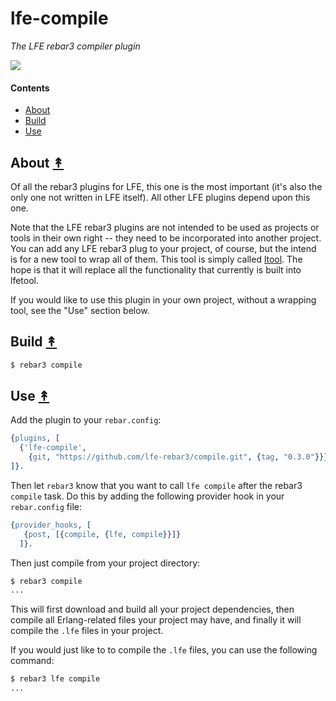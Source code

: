 # lfe-compile

*The LFE rebar3 compiler plugin*

[lr3-logo]: resources/images/logo.png

[![][lr3-logo]][lr3-logo]


#### Contents

* [About](#about-)
* [Build](#build-)
* [Use](#use-)


## About [&#x219F;](#contents)

Of all the rebar3 plugins for LFE, this one is the most important (it's also
the only one not written in LFE itself). All other LFE plugins depend upon this
one.

Note that the LFE rebar3 plugins are not intended to be used as projects or
tools in their own right -- they need to be incorporated into another project.
You can add any LFE rebar3 plug to your project, of course, but the intend is
for a new tool to wrap all of them. This tool is simply called
[ltool](https://github.com/lfe-rebar3/ltool). The hope is that it will replace
all the functionality that currently is built into lfetool.

If you would like to use this plugin in your own project, without a wrapping
tool, see the "Use" section below.

## Build [&#x219F;](#contents)

```bash
$ rebar3 compile
```


## Use [&#x219F;](#contents)

Add the plugin to your ``rebar.config``:

```erlang
{plugins, [
  {'lfe-compile',
    {git, "https://github.com/lfe-rebar3/compile.git", {tag, "0.3.0"}}}
]}.
```

Then let ``rebar3`` know that you want to call ``lfe compile`` after the
rebar3 ``compile`` task. Do this by adding the following provider hook in
your ``rebar.config`` file:

```erlang
{provider_hooks, [
   {post, [{compile, {lfe, compile}}]}
  ]}.
```

Then just compile from your project directory:

```bash
$ rebar3 compile
...
```

This will first download and build all your project dependencies, then compile
all Erlang-related files your project may have, and finally it will compile the
``.lfe`` files in your project.

If you would just like to to compile the ``.lfe`` files, you can use the
following command:

```bash
$ rebar3 lfe compile
...
```
